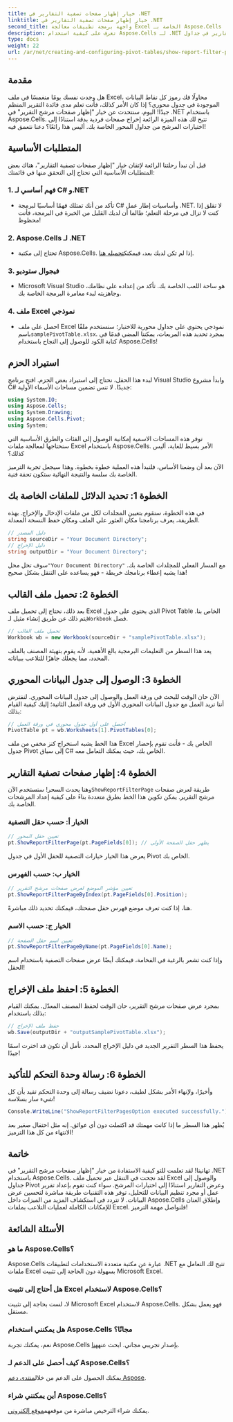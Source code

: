 ```yaml
---
title: خيار إظهار صفحات تصفية التقارير في .NET
linktitle: خيار إظهار صفحات تصفية التقارير في .NET
second_title: واجهة برمجة تطبيقات معالجة Excel الخاصة بـ Aspose.Cells .NET
description: تعرف على كيفية استخدام Aspose.Cells لـ .NET بشكل فعال لعرض صفحات مرشح التقارير في جداول Pivot Tables. دليل خطوة بخطوة مع أمثلة أكواد كاملة.
type: docs
weight: 22
url: /ar/net/creating-and-configuring-pivot-tables/show-report-filter-pages-option/
---
```

## مقدمة
هل وجدت نفسك يومًا منغمسًا في ملف Excel، محاولًا فك رموز كل نقاط البيانات الموجودة في جدول محوري؟ إذا كان الأمر كذلك، فأنت تعلم مدى فائدة التقرير المنظم جيدًا! اليوم، سنتحدث عن خيار "إظهار صفحات مرشح التقرير" في .NET باستخدام Aspose.Cells. تتيح لك هذه الميزة الرائعة إخراج صفحات فردية بدقة استنادًا إلى اختيارات المرشح من جداول المحور الخاصة بك. أليس هذا رائعًا؟ دعنا نتعمق فيه!
## المتطلبات الأساسية
قبل أن نبدأ رحلتنا الرائعة لإتقان خيار "إظهار صفحات تصفية التقارير"، هناك بعض المتطلبات الأساسية التي تحتاج إلى التحقق منها في قائمتك:
### 1. فهم أساسي لـ C# و.NET
- تأكد من أنك تمتلك فهمًا أساسيًا لبرمجة C# وأساسيات إطار عمل .NET. لا تقلق إذا كنت لا تزال في مرحلة التعلم؛ طالما أن لديك القليل من الخبرة في البرمجة، فأنت محظوظ!
### 2. Aspose.Cells لـ .NET
-  تحتاج إلى مكتبة Aspose.Cells. إذا لم تكن لديك بعد، فيمكنك[تحميله هنا](https://releases.aspose.com/cells/net/).
### 3. فيجوال ستوديو
- Microsoft Visual Studio هو ساحة اللعب الخاصة بك. تأكد من إعداده على نظامك، وجاهزيته لبدء مغامرة البرمجة الخاصة بك.
### 4. ملف Excel نموذجي
-  احصل على ملف Excel نموذجي يحتوي على جداول محورية للاختبار؛ سنستخدم ملفًا باسم`samplePivotTable.xlsx`.
بمجرد تحديد هذه المربعات، يمكننا المضي قدمًا في كتابة الكود للوصول إلى النجاح باستخدام Aspose.Cells!
## استيراد الحزم
لبدء هذا الحفل، نحتاج إلى استيراد بعض الحزم. افتح برنامج Visual Studio وابدأ مشروع C# جديدًا. لا تنس تضمين مساحات الأسماء الأولية:
```csharp
using System.IO;
using Aspose.Cells;
using System.Drawing;
using Aspose.Cells.Pivot;
using System;
```
توفر هذه المساحات الاسمية إمكانية الوصول إلى الفئات والطرق الأساسية التي سنحتاجها لمعالجة ملفات Excel باستخدام Aspose.Cells. الأمر بسيط للغاية، أليس كذلك؟

الآن بعد أن وضعنا الأساس، فلنبدأ هذه العملية خطوة بخطوة. وهذا سيجعل تجربة الترميز الخاصة بك سلسة والنتيجة النهائية ستكون تحفة فنية.
## الخطوة 1: تحديد الدلائل للملفات الخاصة بك
في هذه الخطوة، سنقوم بتعيين المجلدات لكل من ملفات الإدخال والإخراج. بهذه الطريقة، يعرف برنامجنا مكان العثور على الملف ومكان حفظ النسخة المعدلة.
```csharp
// دليل المصدر
string sourceDir = "Your Document Directory";
// دليل الإخراج
string outputDir = "Your Document Directory";
```
 سوف تحل محل`"Your Document Directory"` مع المسار الفعلي للمجلدات الخاصة بك. هذا يشبه إعطاء برنامجك خريطة - فهو يساعده على التنقل بشكل صحيح!
## الخطوة 2: تحميل ملف القالب
 بعد ذلك، نحتاج إلى تحميل ملف Excel الذي يحتوي على جدول Pivot Table الخاص بنا. يتم ذلك عن طريق إنشاء مثيل لـ`Workbook` فصل.
```csharp
// تحميل ملف القالب
Workbook wb = new Workbook(sourceDir + "samplePivotTable.xlsx");
```
يعد هذا السطر من التعليمات البرمجية بالغ الأهمية، لأنه يقوم بتهيئة المصنف بالملف المحدد، مما يجعلك جاهزًا للتلاعب ببياناته.
## الخطوة 3: الوصول إلى جدول البيانات المحوري
الآن حان الوقت للبحث في ورقة العمل والوصول إلى جدول البيانات المحوري. لنفترض أننا نريد العمل مع جدول البيانات المحوري الأول في ورقة العمل الثانية؛ إليك كيفية القيام بذلك:
```csharp
// احصل على أول جدول محوري في ورقة العمل
PivotTable pt = wb.Worksheets[1].PivotTables[0];
```
هذا الخط يشبه استخراج كنز مخفي من ملف Excel الخاص بك - فأنت تقوم بإحضار جدول Pivot إلى سياق C# الخاص بك، حيث يمكنك التعامل معه.
## الخطوة 4: إظهار صفحات تصفية التقارير
وهنا يحدث السحر! سنستخدم الآن`ShowReportFilterPage` طريقة لعرض صفحات مرشح التقرير. يمكن تكوين هذا الخط بطرق متعددة بناءً على كيفية إعداد المرشحات الخاصة بك.
### الخيار أ: حسب حقل التصفية
```csharp
// تعيين حقل المحور
pt.ShowReportFilterPage(pt.PageFields[0]); // يظهر حقل الصفحة الأولى
```
يعرض هذا الخيار خيارات التصفية للحقل الأول في جدول Pivot الخاص بك.
### الخيار ب: حسب الفهرس
```csharp
// تعيين مؤشر الموضع لعرض صفحات مرشح التقرير
pt.ShowReportFilterPageByIndex(pt.PageFields[0].Position);
```
هنا، إذا كنت تعرف موضع فهرس حقل صفحتك، فيمكنك تحديد ذلك مباشرةً.
### الخيار ج: حسب الاسم
```csharp
// تعيين اسم حقل الصفحة
pt.ShowReportFilterPageByName(pt.PageFields[0].Name);
```
وإذا كنت تشعر بالرغبة في الفخامة، فيمكنك أيضًا عرض صفحات التصفية باستخدام اسم الحقل! 
## الخطوة 5: احفظ ملف الإخراج
بمجرد عرض صفحات مرشح التقرير، حان الوقت لحفظ المصنف المعدّل. يمكنك القيام بذلك باستخدام:
```csharp
// حفظ ملف الإخراج
wb.Save(outputDir + "outputSamplePivotTable.xlsx");
```
يحفظ هذا السطر التقرير الجديد في دليل الإخراج المحدد. نأمل أن تكون قد اخترت اسمًا جيدًا!
## الخطوة 6: رسالة وحدة التحكم للتأكيد
وأخيرًا، ولإنهاء الأمر بشكل لطيف، دعونا نضيف رسالة إلى وحدة التحكم تفيد بأن كل شيء سار بسلاسة!
```csharp
Console.WriteLine("ShowReportFilterPagesOption executed successfully.");
```
يُظهر هذا السطر ما إذا كانت مهمتك قد اكتملت دون أي عوائق. إنه مثل احتفال صغير بعد الانتهاء من كل هذا الترميز!
## خاتمة
تهانينا! لقد تعلمت للتو كيفية الاستفادة من خيار "إظهار صفحات مرشح التقرير" في .NET باستخدام Aspose.Cells. لقد نجحت في التنقل عبر تحميل ملف Excel والوصول إلى جداول Pivot وعرض التقارير استنادًا إلى اختيارات المرشح. سواء كنت تقوم بإعداد تقرير عمل أو مجرد تنظيم البيانات للتحليل، توفر هذه التقنيات طريقة مباشرة لتحسين عرض البيانات.
لا تتردد في استكشاف المزيد من الميزات داخل Aspose.Cells وإطلاق العنان للإمكانات الكاملة لعمليات التلاعب بملفات Excel. فلنواصل مهمة الترميز!
## الأسئلة الشائعة
### ما هو Aspose.Cells؟
Aspose.Cells عبارة عن مكتبة متعددة الاستخدامات لتطبيقات .NET تتيح لك التعامل مع ملفات Excel بسهولة دون الحاجة إلى تثبيت Microsoft Excel.
### هل أحتاج إلى تثبيت Excel لاستخدام Aspose.Cells؟
لا، لست بحاجة إلى تثبيت Microsoft Excel لاستخدام Aspose.Cells. فهو يعمل بشكل مستقل.
### هل يمكنني استخدام Aspose.Cells مجانًا؟
 نعم، يمكنك تجربة Aspose.Cells بإصدار تجريبي مجاني. ابحث عنه[هنا](https://releases.aspose.com/).
### كيف أحصل على الدعم لـ Aspose.Cells؟
 يمكنك الحصول على الدعم من خلال[منتدى دعم Aspose](https://forum.aspose.com/c/cells/9).
### أين يمكنني شراء Aspose.Cells؟
 يمكنك شراء الترخيص مباشرة من موقعهم[موقع إلكتروني](https://purchase.aspose.com/buy).